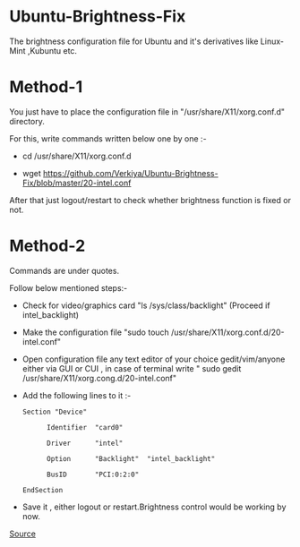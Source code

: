 # Ubuntu-Brightness-Fix 
The brightness configuration file for Ubuntu and it's derivatives like Linux-Mint ,Kubuntu etc.
# Method-1
 
 You just have to place the configuration file in "/usr/share/X11/xorg.conf.d" directory.
  
  For this, write commands written below one by one :-
  
  * cd /usr/share/X11/xorg.conf.d
  
  * wget https://github.com/Verkiya/Ubuntu-Brightness-Fix/blob/master/20-intel.conf
  
  After that just logout/restart to check  whether brightness function is fixed or not.
 
# Method-2
 
 Commands are under quotes.
 
 Follow below mentioned steps:-
 
* Check for video/graphics card "ls /sys/class/backlight" (Proceed if intel_backlight)

* Make the configuration file "sudo touch /usr/share/X11/xorg.conf.d/20-intel.conf"

* Open configuration file any text editor of your choice gedit/vim/anyone either via GUI or CUI , in case of terminal write " sudo gedit /usr/share/X11/xorg.cong.d/20-intel.conf"

* Add the following lines to it :-

     
      Section "Device"
    
            Identifier  "card0"
            
            Driver      "intel"
            
            Option      "Backlight"  "intel_backlight"
            
            BusID       "PCI:0:2:0"
            
      EndSection
      
    
 
 * Save it , either logout or restart.Brightness control would be working by now.
 
 [Source](https://itsfoss.com/fix-brightness-ubuntu-1310/)

